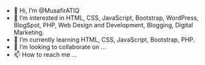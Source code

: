 - 👋 Hi, I’m @MusafirATIQ
- 👀 I’m interested in HTML, CSS, JavaScript, Bootstrap, WordPress, BlogSpot, PHP, Web Design and Development, Blogging, Digital Marketing.
- 🌱 I’m currently learning HTML, CSS, JavaScript, Bootstrap, PHP.
- 💞️ I’m looking to collaborate on ...
- 📫 How to reach me ...

<!---
WebmasterATIQ/WebmasterATIQ is a ✨ special ✨ repository because its `README.md` (this file) appears on your GitHub profile.
You can click the Preview link to take a look at your changes.
--->
